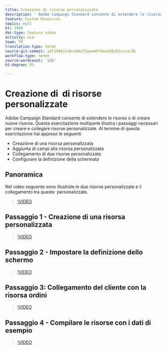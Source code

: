 ```yaml
---
title: Creazione di risorse personalizzate
description: ' Adobe Campaign Standard consente di estendere le risorse o di creare nuove risorse. Questa esercitazione multiparte illustra i passaggi necessari per creare e collegare risorse personalizzate.'
feature: Custom Resources
topics: null
kt: 2998
doc-type: feature video
activity: use
team: TM
translation-type: tm+mt
source-git-commit: a2f194821a9ce06272eaed979ee2d8c62cccac2b
workflow-type: tm+mt
source-wordcount: '135'
ht-degree: 0%

---
```



# Creazione di &#x200B; di risorse personalizzate

 Adobe Campaign Standard consente di estendere le risorse o di creare nuove risorse. Questa esercitazione multiparte illustra i passaggi necessari per creare e collegare risorse personalizzate. Al termine di questa esercitazione hai appreso le seguenti &#x200B;

* Creazione di una risorsa personalizzata
* Aggiunta di campi alla risorsa personalizzata
* Collegamento di due risorse personalizzate
* Configurare la definizione della schermata

## Panoramica

Nel video seguente sono illustrate le due risorse personalizzate e il collegamento tra queste &#x200B; personalizzate.
>[!VIDEO](https://video.tv.adobe.com/v/27715?quality=9)

## Passaggio 1 - Creazione di una risorsa personalizzata

>[!VIDEO](https://video.tv.adobe.com/v/27716?quality=9)

## Passaggio 2 - Impostare la definizione dello schermo

>[!VIDEO](https://video.tv.adobe.com/v/27713?quality=9)

## Passaggio 3: Collegamento del cliente con la risorsa ordini

>[!VIDEO](https://video.tv.adobe.com/v/27712?quality=9)

## Passaggio 4 - Compilare le risorse con i dati di esempio

>[!VIDEO](https://video.tv.adobe.com/v/27714?quality=9)
